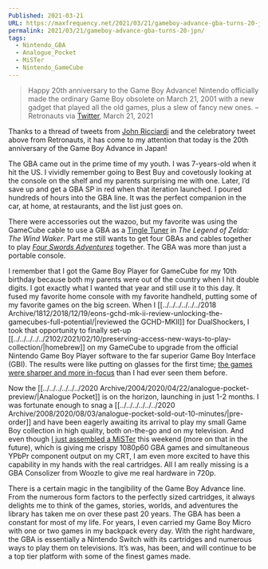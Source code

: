 ```yaml
---
Published: 2021-03-21
URL: https://maxfrequency.net/2021/03/21/gameboy-advance-gba-turns-20-jpn/
permalink: 2021/03/21/gameboy-advance-gba-turns-20-jpn/
tags:
  - Nintendo_GBA
  - Analogue_Pocket
  - MiSTer
  - Nintendo_GameCube
---
```

> Happy 20th anniversary to the Game Boy Advance! Nintendo officially made the ordinary Game Boy obsolete on March 21, 2001 with a new gadget that played all the old games, plus a slew of fancy new ones. – Retronauts via [Twitter](https://twitter.com/retronauts/status/1373620407530557440), March 21, 2021

Thanks to a thread of tweets from [John Ricciardi](https://twitter.com/johntv/status/1373479390118432770) and the celebratory tweet above from Retronauts, it has come to my attention that today is the 20th anniversary of the Game Boy Advance in Japan!

The GBA came out in the prime time of my youth. I was 7-years-old when it hit the US. I vividly remember going to Best Buy and covetously looking at the console on the shelf and my parents surprising me with one. Later, I’d save up and get a GBA SP in red when that iteration launched. I poured hundreds of hours into the GBA line. It was the perfect companion in the car, at home, at restaurants, and the list just goes on.

There were accessories out the wazoo, but my favorite was using the GameCube cable to use a GBA as a [Tingle Tuner](https://zelda.gamepedia.com/Tingle_Tuner) in *The Legend of Zelda: The Wind Waker*. Part me still wants to get four GBAs and cables together to play *[Four Swords Adventures](https://en.wikipedia.org/wiki/The_Legend_of_Zelda:_Four_Swords_Adventures)* together. The GBA was more than just a portable console.

I remember that I got the Game Boy Player for GameCube for my 10th birthday because both my parents were out of the country when I hit double digits. I got exactly what I wanted that year and still use it to this day. It fused my favorite home console with my favorite handheld, putting some of my favorite games on the big screen. When I [[../../../../../../2018 Archive/1812/2018/12/19/eons-gchd-mk-ii-review-unlocking-the-gamecubes-full-potential/|reviewed the GCHD-MKII]] for DualShockers, I took that opportunity to finally set-up [[../../../../../2102/2021/02/10/preserving-access-new-ways-to-play-collection/|homebrew]] on my GameCube to upgrade from the official Nintendo Game Boy Player software to the far superior Game Boy Interface (GBI). The results were like putting on glasses for the first time; [the games were sharper and more in-focus](https://youtu.be/RTKUDES0o_M) than I had ever seen them before.

Now the [[../../../../../../2020 Archive/2004/2020/04/22/analogue-pocket-preview/|Analogue Pocket]] is on the horizon, launching in just 1-2 months. I was fortunate enough to snag a [[../../../../../../2020 Archive/2008/2020/08/03/analogue-pocket-sold-out-10-minutes/|pre-order]] and have been eagerly awaiting its arrival to play my small Game Boy collection in high quality, both on-the-go and on my television. And even though [I just assembled a MiSTer](https://twitter.com/MaxRoberts143/status/1373034678823817216) this weekend (more on that in the future), which is giving me crispy 1080p60 GBA games and simultaneous YPbPr component output on my CRT, I am even more excited to have this capability in my hands with the real cartridges. All I am really missing is a GBA Consolizer from Woozle to give me real hardware in 720p.

There is a certain magic in the tangibility of the Game Boy Advance line. From the numerous form factors to the perfectly sized cartridges, it always delights me to think of the games, stories, worlds, and adventures the library has taken me on over these past 20 years. The GBA has been a constant for most of my life. For years,  I even carried my Game Boy Micro with one or two games in my backpack every day. With the right hardware, the GBA is essentially a Nintendo Switch with its cartridges and numerous ways to play them on televisions. It’s was, has been, and will continue to be a top tier platform with some of the finest games made.